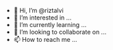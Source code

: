 - 👋 Hi, I’m @riztalvi
- 👀 I’m interested in ...
- 🌱 I’m currently learning ...
- 💞️ I’m looking to collaborate on ...
- 📫 How to reach me ...

<!---
riztalvi/riztalvi is a ✨ special ✨ repository because its `README.md` (this file) appears on your GitHub profile.
You can click the Preview link to take a look at your changes.
--->
